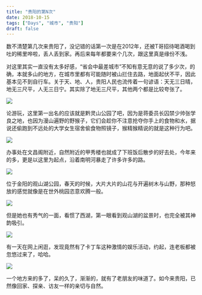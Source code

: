 ```yaml
---
title: "贵阳的第N次"
date: 2018-10-15
tags: ["Days", "城市", "贵阳"]
draft: false
---
```


数不清楚第几次来贵阳了，没记错的话第一次是在2012年，还被T哥招待喝酒喝到吐的稀里哗啦，丢人丢到家。再后来每年都要来个几次，跟这里真是缘份不浅。

对这里其实一直没有太多好感，“省会中最差城市”不知有意无意的说了多少次，的确，本就多山的地方，在城市里都有可能随时被山拦住去路，地面起伏不平，因此基本见不到自行车。关于天、地、人，贵阳人民也流传着一句谚语：天无三日晴，地无三尺平，人无三日宁。其实除了地无三尺平，其他两个都是比较夸张了。

![](featured.webp "")

论游玩，这里第一出名的应该就是黔灵山公园了吧，因为是蒋委员长囚禁少帅张学良之地，也因为漫山遍野的野猴子，它们会趁你不注意抢夺你手上的食物和水，据说还偷跑到不远处的大学女生宿舍偷食物照镜子，猴精猴精说的就是这种行为吧。

![](2.webp "")

办事处在文昌阁附近，自然附近的甲秀楼也就成了下班饭后散步的好去处，今年来的多，更是以这里为起点，沿着南明河暴走了许多许多的路。

![](3.webp "")

位于金阳的观山湖公园，春天的时候，大片大片的山花与开遍树木与山野，那种怒放的感觉就像是在世外桃园恣意欢腾一般。

![](4.webp "")

但是她也有秀气的一面，看惯了西湖，第一眼看到观山湖的盆景时，也完全被其神韵吸引。

![](5.webp "")

有一天在网上闲逛，发现竟然有了卡丁车这种激情的娱乐活动，约起，连老板都被忽悠过来了，哈哈。

![](6.webp "")

一个地方来的多了，呆的久了，渐渐的，就有了老朋友的味道了。如今来贵阳，已然像回家、探亲、访友一样的亲切与自然。